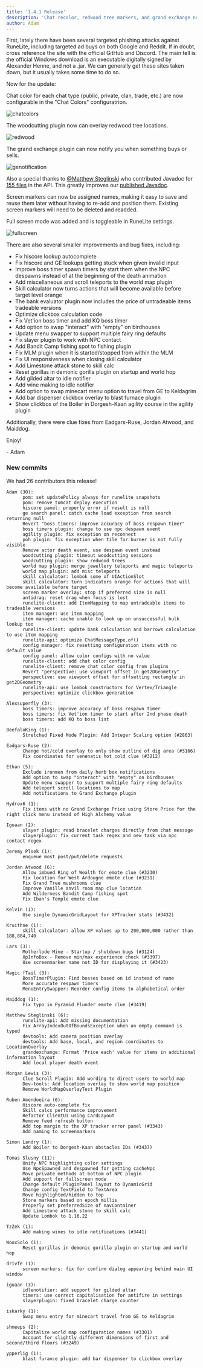 ```yaml
---
title: '1.4.1 Release'
description: 'Chat recolor, redwood tree markers, and grand exchange notifications'
author: Adam
---
```


First, lately there have been several targeted phishing attacks against
RuneLite, including targeted ad buys on both Google and Reddit. If in doubt,
cross reference the site with the official GitHub and Discord. The main tell is
the official Windows download is an executable digitally signed by Alexander
Henne, and not a .jar. We can generally get these sites taken down, but it
usually takes some time to do so.

Now for the update:

Chat color for each chat type (public, private, clan, trade, etc.) are now
configurable in the "Chat Colors" configuratrion.

![chatcolors](/img/blog/1.4.1-Release/chatcolors.png)

The woodcutting plugin now can overlay redwood tree locations.

![redwood](/img/blog/1.4.1-Release/redwood.png)

The grand exchange plugin can now notify you when something buys or sells.

![genotification](/img/blog/1.4.1-Release/genotification.png)

Also a special thanks to [@Matthew Steglinski](https://github.com/sainttx) who
contributed Javadoc for [155
files](https://github.com/runelite/runelite/pull/3236) in the API. This greatly
improves our [published Javadoc](https://static.runelite.net/api/runelite-api/).

Screen markers can now be assigned names, making it easy to save and reuse them
later without having to re-add and position them. Existing screen markers will
need to be deleted and readded.

Full screen mode was added and is toggleable in RuneLite settings.

![fullscreen](/img/blog/1.4.1-Release/fullscreen.png)

There are also several smaller improvements and bug fixes, including:

- Fix hiscore lookup autocomplete
- Fix hiscore and GE lookups getting stuck when given invalid input
- Improve boss timer spawn timers by start them when the NPC despawns instead of
  at the beginning of the death animation
- Add miscellaneous and scroll teleports to the world map plugin
- Skill calculator now turns actions that will become available before target
  level orange
- The bank evaluator plugin now includes the price of untradeable items
  tradeable versions
- Optimize clickbox calculation code
- Fix Vet'ion boss timer and add KQ boss timer
- Add option to swap "interact" with "empty" on birdhouses
- Update menu swapper to support multiple fairy ring defaults
- Fix slayer plugin to work with NPC contact
- Add Bandit Camp fishing spot to fishing plugin
- Fix MLM plugin when it is started/stopped from within the MLM
- Fix UI responsiveness when closing skill calculator
- Add Limestone attack stone to skill calc
- Reset gorillas in demonic gorilla plugin on startup and world hop
- Add gilded altar to idle notifier
- Add wine making to idle notifier
- Add option to swap minecart menu option to travel from GE to Keldagrim
- Add bar dispenser clickbox overlay to blast furnace plugin
- Show clickbox of the Boiler in Dorgesh-Kaan agility course in the agility
  plugin

Additionally, there were clue fixes from Eadgars-Ruse, Jordan Atwood, and Maiddog.

Enjoy!

\- Adam

### New commits

We had 26 contributors this release!

```
Adam (30):
      pom: set updatePolicy always for runelite snapshots
      pom: remove tomcat deploy execution
      hiscore panel: properly error if result is null
      ge search panel: catch cache load exception from search returning null
      Revert "boss timers: improve accuracy of boss respawn timer"
      boss timers plugin: change to use npc despawn event
      agility plugin: fix exception on reconnect
      poh plugin: fix exception when tile for burner is not fully visible
      Remove actor death event, use despawn event instead
      woodcutting plugin: timeout woodcutting sessions
      woodcutting plugin: show redwood trees
      world map plugin: merge jewellery teleports and magic teleports
      world map plugin: add misc teleports
      skill calculator: lombok some of UIActionSlot
      skill calculator: turn indicators orange for actions that will become available before target
      screen marker overlay: stop if preferred size is null
      antidrag: reset drag when focus is lost
      runelite-client: add ItemMapping to map untradeable items to tradeable versions
      item manager: use item mapping
      item manager: cache unable to look up on unsuccessful bulk lookup too
      runelite-client: update bank calculation and barrows calculation to use item mapping
      runelite-api: optimize ChatMessageType.of()
      config manager: fix resetting configuration items with no default value
      config panel: allow color configs with no value
      runelite-client: add chat color config
      runelite-client: remove chat color config from plugins
      Revert "perspective: use viewport offset in get2DGeometry"
      perspective: use viewport offset for offsetting rectangle in get2DGeometry
      runelite-api: use lombok constructors for Vertex/Triangle
      perspective: optimize clickbox generation

Alexsuperfly (3):
      boss timers: improve accuracy of boss respawn timer
      boss timers: fix Vet'ion timer to start after 2nd phase death
      boss timers: add KQ to boss list

BeefaloKing (1):
      Stretched Fixed Mode Plugin: Add Integer Scaling option (#2863)

Eadgars-Ruse (2):
      Change hot/cold overlay to only show outline of dig area (#3166)
      Fix coordinates for venenatis hot cold clue (#3212)

Ethan (5):
      Exclude ironmen from daily herb box notifications
      Add option to swap "interact" with "empty" on birdhouses
      Update menu swapper to support multiple fairy ring defaults
      Add teleport scroll locations to map
      Add notifications to Grand Exchange plugin

Hydrox6 (1):
      Fix items with no Grand Exchange Price using Store Price for the right click menu instead of High Alchemy value

Iguaan (2):
      slayer plugin: read bracelet charges directly from chat message
      slayerplugin: fix current task regex and new task via npc contact regex

Jeremy Plsek (1):
      enqueue most post/put/delete requests

Jordan Atwood (6):
      Allow imbued Ring of Wealth for emote clue (#3230)
      Fix location for West Ardougne emote clue (#3231)
      Fix Grand Tree mushrooms clue
      Improve Yanille anvil room map clue location
      Add Wilderness Bandit Camp fishing spot
      Fix Iban's Temple emote clue

Kelvin (1):
      Use single DynamicGridLayout for XPTracker stats (#3432)

Kruithne (1):
      skill calculator: allow XP values up to 200,000,000 rather than 188,884,740

Lars (3):
      Motherlode Mine - Startup / shutdown bugs (#3124)
      XpInfoBox - Remove min/max experience check (#3397)
      Use screenmarker name not ID for displaying it (#3423)

Magic fTail (3):
      BossTimerPlugin: Find bosses based on id instead of name
      More accurate respawn timers
      MenuEntrySwapper: Reorder config items to alphabetical order

Maiddog (1):
      Fix typo in Pyramid Plunder emote clue (#3419)

Matthew Steglinski (6):
      runelite-api: Add missing documentation
      Fix ArrayIndexOutOfBoundsException when an empty command is typed
      devtools: Add camera position overlay
      devtools: Add base, local, and region coordinates to LocationOverlay
      grandexchange: Format 'Price each' value for items in additional information layout
      Add local player death event

Morgan Lewis (3):
      Clue Scroll Plugin: Add wording to direct users to world map
      Dev-tools: Add location overlay to show world map position
      Remove WorldMapOverlayTest Plugin

Ruben Amendoeira (6):
      Hiscore auto-complete fix
      Skill calcs performance improvement
      Refactor ClientUI using CardLayout
      Remove feed refresh button
      Add top margin to the XP tracker error panel (#3343)
      Add naming to screenmarkers

Simon Landry (1):
      Add Boiler to Dorgesh-Kaan obstacles IDs (#3437)

Tomas Slusny (11):
      Unify NPC highlighting color settings
      Use NpcSpawned and despawned for getting cacheNpc
      Move private methods at bottom of NPC plugin
      Add support for fullscreen mode
      Change default PluginPanel layout to DynamicGrid
      Change config TextField to TextArea
      Move highlighted/hidden to top
      Store markers based on epoch millis
      Properly set preferredSize of navContainer
      Add Limestone attack stone to skill calc
      Update Lombok to 1.16.22

TzZek (1):
      Add making wines to idle notifications (#3441)

WooxSolo (1):
      Reset gorillas in demonic gorilla plugin on startup and world hop

drivfe (1):
      screen markers: fix for confirm dialog appearing behind main UI window

iguaan (3):
      idlenotifier: add support for gilded altar
      timers: use correct capitalisation for antifire in settings
      slayerplugin: fixed bracelet charge counter

iskarky (1):
      Swap menu entry for minecart travel from GE to Keldagrim

shmeeps (2):
      Capitalize world map configuration names (#3301)
      Account for slightly different dimensions of first and second/third floors (#3249)

ypperlig (1):
      blast furance plugin: add bar dispenser to clickbox overlay
```
